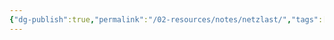 ```yaml
---
{"dg-publish":true,"permalink":"/02-resources/notes/netzlast/","tags":["netzwerk","empty"],"updated":"2024-07-25T11:46:45.181+02:00"}
---
```


>